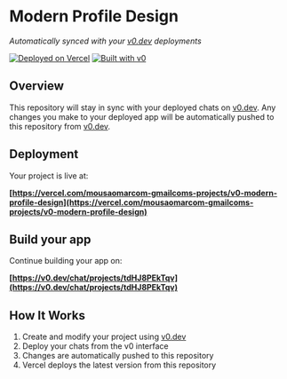 # Modern Profile Design

*Automatically synced with your [v0.dev](https://v0.dev) deployments*

[![Deployed on Vercel](https://img.shields.io/badge/Deployed%20on-Vercel-black?style=for-the-badge&logo=vercel)](https://vercel.com/mousaomarcom-gmailcoms-projects/v0-modern-profile-design)
[![Built with v0](https://img.shields.io/badge/Built%20with-v0.dev-black?style=for-the-badge)](https://v0.dev/chat/projects/tdHJ8PEkTqv)

## Overview

This repository will stay in sync with your deployed chats on [v0.dev](https://v0.dev).
Any changes you make to your deployed app will be automatically pushed to this repository from [v0.dev](https://v0.dev).

## Deployment

Your project is live at:

**[https://vercel.com/mousaomarcom-gmailcoms-projects/v0-modern-profile-design](https://vercel.com/mousaomarcom-gmailcoms-projects/v0-modern-profile-design)**

## Build your app

Continue building your app on:

**[https://v0.dev/chat/projects/tdHJ8PEkTqv](https://v0.dev/chat/projects/tdHJ8PEkTqv)**

## How It Works

1. Create and modify your project using [v0.dev](https://v0.dev)
2. Deploy your chats from the v0 interface
3. Changes are automatically pushed to this repository
4. Vercel deploys the latest version from this repository